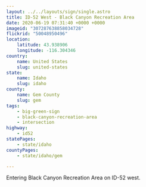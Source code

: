 ```yaml
---
layout: ../../layouts/sign/single.astro
title: ID-52 West - Black Canyon Recreation Area
date: 2020-06-19 07:31:40 +0000 +0000
imageid: "307287638858034728"
flickrid: "50048950496"
location:
    latitude: 43.938906
    longitude: -116.304346
country:
    name: United States
    slug: united-states
state:
    name: Idaho
    slug: idaho
county:
    name: Gem County
    slug: gem
tags:
    - big-green-sign
    - black-canyon-recreation-area
    - intersection
highway:
    - id52
statePages:
    - state/idaho
countyPages:
    - state/idaho/gem

---
```

Entering Black Canyon Recreation Area on ID-52 west.